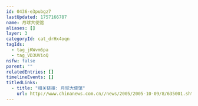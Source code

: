 ```yaml
---
id: 0436-e3pubgz7
lastUpdated: 1757166787
name: 月球大使馆
aliases: []
layer: 3
categoryId: cat_drHx4oqn
tagIds:
  - tag_jKWvm6pa
  - tag_VD3UVioQ
nsfw: false
parent: ""
relatedEntries: []
timelineEvents: []
titledLinks:
  - title: "相关链接: 月球大使馆"
    url: http://www.chinanews.com.cn//news/2005/2005-10-09/8/635001.shtml
---
```


